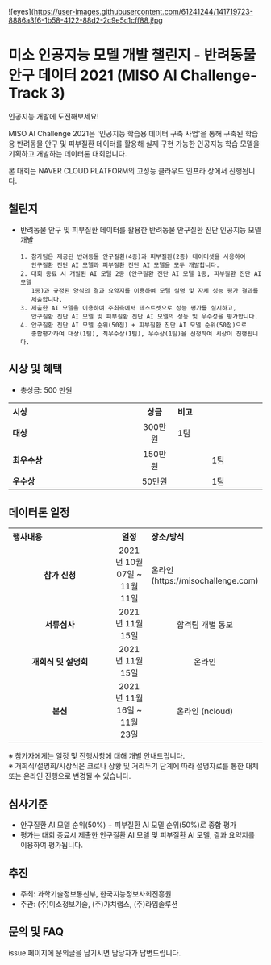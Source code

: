 ![eyes](https://user-images.githubusercontent.com/61241244/141719723-8886a3f6-1b58-4122-88d2-2c9e5c1cff88.j!pg

# 미소 인공지능 모델 개발 챌린지 - 반려동물 안구 데이터 2021 (MISO AI Challenge-Track 3)
인공지능 개발에 도전해보세요! <p>

 
MISO AI Challenge 2021은 '인공지능 학습용 데이터 구축 사업'을 통해 구축된 학습용 반려동물 안구 및 피부질환 데이터를 활용해 실제 구현 가능한 인공지능 학습 모델을 기획하고 개발하는 데이터톤 대회입니다. <p>
본 대회는 NAVER CLOUD PLATFORM의 고성능 클라우드 인프라 상에서 진행됩니다.
<br>  
  
## 챌린지
- 반려동물 안구 및 피부질환 데이터를 활용한 반려동물 안구질환 진단 인공지능 모델 개발

      1. 참가팀은 제공된 반려동물 안구질환(4종)과 피부질환(2종) 데이터셋을 사용하여         
         안구질환 진단 AI 모델과 피부질환 진단 AI 모델을 모두 개발합니다.
      2. 대회 종료 시 개발된 AI 모델 2종 (안구질환 진단 AI 모델 1종, 피부질환 진단 AI 모델 
         1종)과 규정된 양식의 결과 요약지를 이용하여 모델 설명 및 자체 성능 평가 결과를 
         제출합니다.
      3. 제출한 AI 모델을 이용하여 주최측에서 테스트셋으로 성능 평가를 실시하고,  
         안구질환 진단 AI 모델 및 피부질환 진단 AI 모델의 성능 및 우수성을 평가합니다.
      4. 안구질환 진단 AI 모델 순위(50점) + 피부질환 진단 AI 모델 순위(50점)으로 
         종합평가하여 대상(1팀), 최우수상(1팀), 우수상(1팀)을 선정하여 시상이 진행됩니다.
  
 
## 시상 및 혜택
- 총상금: 500 만원<br>

<table class="tbl_prize">
  <tr>
    <th style="text-align:left;width:50%">시상</th>
    <th style="text-align:center;width:15%">상금</th>
        <th style="text-align:left;width:35%">비고</th>
  </tr>
  <tr>
    <td>
      <strong>대상</strong><br>
    </td>
    <td align=center> 300만원 </td>
    <td> 1팀 </td>
  </tr>
    <tr>
    <td>
      <strong>최우수상</strong><br>
    </td>
    <td style="text-align:center"> 150만원</td>
        <td align=center> 1팀 </td>
   </tr>
      <tr>
    <td>
      <strong>우수상</strong><br>
    </td>
    <td style="text-align:center">50만원</td>
        <td align=center> 1팀 </td>
   </tr>

</table>

   
## 데이터톤 일정
<table class="tbl_schedule">
  <tr>
    <th style="text-align:left;width:50%">행사내용</th>
    <th style="text-align:center;width:15%">일정</th>
        <th style="text-align:left;width:35%">장소/방식</th>
  </tr>
  <tr>
        <td align=center>
      <strong>참가 신청</strong><br>
    </td>
    <td style="text-align:center"> 2021년 10월 07일 ~ 11월 11일</td>
    <td> 온라인(https://misochallenge.com) </td>
  </tr>
    <tr>
        <td align=center>
      <strong>서류심사</strong><br>
    </td>
    <td style="text-align:center">2021년 11월 15일</td>
        <td align=center> 합격팀 개별 통보
    </td>
   </tr>
     <tr>
          <td align=center><strong>개회식 및 설명회</strong><br>
    </td>
    <td style="text-align:center">2021년 11월 15일</td>
        <td align=center> 온라인
    </td>
   </tr>
     <tr>
    <td align=center>
      <strong>본선</strong><br>
    </td>
    <td style="text-align:center">2021년 11월 16일 ~ 11월 23일</td>
 <td align=center> 온라인 (ncloud)
    </td>
   </tr>
</table>
※ 참가자에게는 일정 및 진행사항에 대해 개별 안내드립니다.<br>
※ 개회식/설명회/시상식은 코로나 상황 및 거리두기 단계에 따라 설명자료를 통한 대체 또는 온라인 진행으로 변경될 수 있습니다.<br>


## 심사기준
- 안구질환 AI 모델 순위(50%) + 피부질환 AI 모델 순위(50%)로 종합 평가
- 평가는 대회 종료시 제출한 안구질환 AI 모델 및 피부질환 AI 모델, 결과 요약지를 이용하여 평가됩니다.


## 추진
- 주최: 과학기술정보통신부, 한국지능정보사회진흥원
- 주관: (주)미소정보기술, (주)가치랩스, (주)라임솔루션

## 문의 및 FAQ
issue 페이지에 문의글을 남기시면 담당자가 답변드립니다. <br>

